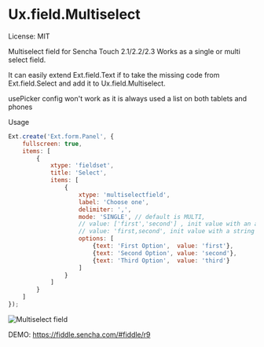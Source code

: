Ux.field.Multiselect
====================

License: MIT

Multiselect field for Sencha Touch 2.1/2.2/2.3 Works as a single or multi select field.

It can easily extend Ext.field.Text if to take the missing code from Ext.field.Select and add it to Ux.field.Multiselect.

usePicker config won't work as it is always used a list on both tablets and phones

Usage
```javascript
Ext.create('Ext.form.Panel', {
    fullscreen: true,
    items: [
        {
            xtype: 'fieldset',
            title: 'Select',
            items: [
                {
                    xtype: 'multiselectfield',
                    label: 'Choose one',
                    delimiter: ',', 
                    mode: 'SINGLE', // default is MULTI,
                    // value: ['first','second'] , init value with an array
                    // value: 'first,second', init value with a string
                    options: [
                        {text: 'First Option',  value: 'first'},
                        {text: 'Second Option', value: 'second'},
                        {text: 'Third Option',  value: 'third'}
                    ]
                }
            ]
        }
    ]
});
```

![Multiselect field](screenshot.png)

DEMO: https://fiddle.sencha.com/#fiddle/r9
 
